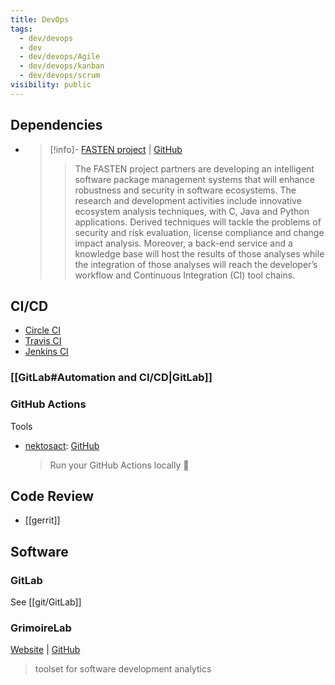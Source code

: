```yaml
---
title: DevOps
tags:
  - dev/devops
  - dev
  - dev/devops/Agile
  - dev/devops/kanban
  - dev/devops/scrum
visibility: public
---
```

## Dependencies

- > [!info]- [FASTEN project](https://www.fasten-project.eu/) | [GitHub](https://github.com/fasten-project/fasten)
  > > The FASTEN project partners are developing an intelligent software package management systems that will enhance robustness and security in software ecosystems. The research and development activities include innovative ecosystem analysis techniques, with C, Java and Python applications. Derived techniques will tackle the problems of security and risk evaluation, license compliance and change impact analysis. Moreover, a back-end service and a knowledge base will host the results of those analyses while the integration of those analyses will reach the developer’s workflow and Continuous Integration (CI) tool chains.


## CI/CD

- [Circle CI][circle]
- [Travis CI][travis]
- [Jenkins CI][jenkins]

### [[GitLab#Automation and CI/CD|GitLab]]

### GitHub Actions

Tools

- [nektosact](https://nektosact.com/): [GitHub](https://github.com/nektos/act)
    > Run your GitHub Actions locally 🚀


## Code Review

- [[gerrit]]


## Software

### GitLab

See [[git/GitLab]]

### GrimoireLab

[Website](http://chaoss.github.io/grimoirelab) | [GitHub](https://github.com/chaoss/grimoirelab/)
> toolset for software development analytics

[circle]: <https://circleci.com/>
[travis]: <https://www.travis-ci.com/>
[jenkins]: <https://www.jenkins.io/>